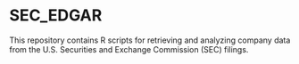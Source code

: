 # SEC_EDGAR
This repository contains R scripts for retrieving and analyzing company data from the U.S. Securities and Exchange Commission (SEC) filings.
